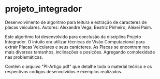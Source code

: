 # projeto_integrador
Desenvolvimento de algoritmo para leitura e extração de caracteres de placas veiculares. 
Autores: Alexandre Vega; Beatriz Pinheiro; Aléxei Paim. 

Este algoritmo foi desenvolvido para conclusão da disciplina Projeto Integrador. O intuito era utilizar técnicas de Visão Computacional para extrair Placas Veiculares e seus carácteres.
As Placas se encontram nos mais diversos tamanhos, inclinações e posições. Agregando complexidade nas problemáticas.

Contém o arquivo "PI-Artigo.pdf" que detalhe todo o material teórico e os respectivos códigos desenvolvidos e exemplos realizados.
